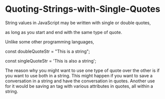 # Quoting-Strings-with-Single-Quotes

String values in JavaScript may be written with single or double quotes, 

as long as you start and end with the same type of quote.

Unlike some other programming languages, 

const doubleQuoteStr = "This is a string"; 

const singleQuoteStr = 'This is also a string';

The reason why you might want to use one type of quote over the other is if you want to use both in a string. This might happen if you want to save a conversation in a string and have the conversation in quotes. Another use for it would be saving an <a> tag with various attributes in quotes, all within a string.

